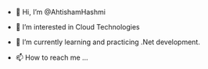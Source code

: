 - 👋 Hi, I’m @AhtishamHashmi
- 👀 I’m interested in Cloud Technologies
- 🌱 I’m currently learning and practicing .Net development.

- 📫 How to reach me ...

<!---
AhtishamHashmi/AhtishamHashmi is a ✨ special ✨ repository because its `README.md` (this file) appears on your GitHub profile.
You can click the Preview link to take a look at your changes.
--->
